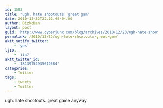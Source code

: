 ```yaml
---
id: 1503
title: "ugh. hate shootouts. great gam"
date: 2010-12-23T23:03:49-04:00
author: DizkoDan
layout: post
guid: 'http://www.cyberjunx.com/blog/archives/2010/12/23/ugh-hate-shootouts-great-gam/'
permalink: /2010/12/23/ugh-hate-shootouts-great-gam/
aktt_notify_twitter:
    - 'yes'
ljID:
    - '1147'
aktt_twitter_id:
    - '18139754935619584'
categories:
    - Twitter
tags:
    - tweets
    - Twitter
---
```


ugh. hate shootouts. great game anyway.